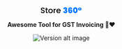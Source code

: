 <div align="center">
  <img src="./logo/logo.png"></img>
</div>
<p></p>
<p align="center">
  <strong>Awesome Tool for GST Invoicing 🏬❤</strong>
</p>
<div align="center">
  <img src="https://img.shields.io/badge/status-alpha-blue?style=flat-square&logo=appveyor" alt="Version alt image" /></img>
</div>


